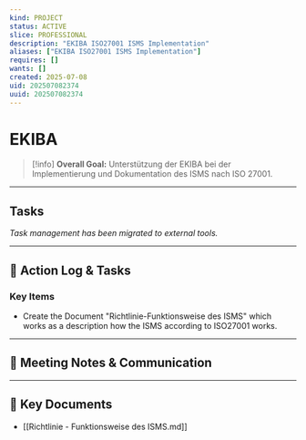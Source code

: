 ```yaml
---
kind: PROJECT
status: ACTIVE
slice: PROFESSIONAL
description: "EKIBA ISO27001 ISMS Implementation"
aliases: ["EKIBA ISO27001 ISMS Implementation"]
requires: []
wants: []
created: 2025-07-08
uid: 202507082374
uuid: 202507082374
---
```


# EKIBA

> [!info]
> **Overall Goal:** Unterstützung der EKIBA bei der Implementierung und Dokumentation des ISMS nach ISO 27001.

---

## Tasks

*Task management has been migrated to external tools.*

---

## 📝 Action Log & Tasks

### Key Items
- Create the Document "Richtlinie-Funktionsweise des ISMS" which works as a description how the ISMS according to ISO27001 works.

---
## 💬 Meeting Notes & Communication


---
## 📎 Key Documents

- [[Richtlinie - Funktionsweise des ISMS.md]]
